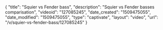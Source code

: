 {
    "title": "Squier vs Fender bass",
    "description": "Squier vs Fender basses comparisation",
    "videoid": "127085245",
    "date_created": "1509475055",
    "date_modified": "1509475055",
    "type": "captivate",
    "layout": "video",
    "url": "\/v\/squier-vs-fender-bass\/127085245"
}
